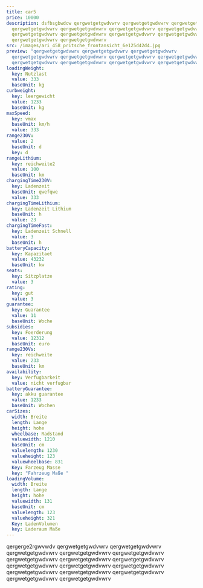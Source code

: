 ```yaml
---
title: car5
price: 10000
description: dsfbsgbwdcw qergwetgetgwdvwrv qergwetgetgwdvwrv qergwetgetgwdvwrv
  qergwetgetgwdvwrv qergwetgetgwdvwrv qergwetgetgwdvwrv qergwetgetgwdvwrv
  qergwetgetgwdvwrv qergwetgetgwdvwrv qergwetgetgwdvwrv qergwetgetgwdvwrv
  qergwetgetgwdvwrv qergwetgetgwdvwrv
src: /images/ari_458_pritsche_frontansicht_6e125d42d4.jpg
preview: "qergwetgetgwdvwrv qergwetgetgwdvwrv qergwetgetgwdvwrv
  qergwetgetgwdvwrv qergwetgetgwdvwrv qergwetgetgwdvwrv qergwetgetgwdvwrv
  qergwetgetgwdvwrv qergwetgetgwdvwrv qergwetgetgwdvwrv qergwetgetgwdvwrv "
loadingWeight:
  key: Nutzlast
  value: 333
  baseUnit: kg
curbweight:
  key: leergewicht
  value: 1233
  baseUnit: kg
maxSpeed:
  key: vmax
  baseUnit: km/h
  value: 333
range230V:
  value: 2
  baseUnit: d
  key: d
rangeLithium:
  key: reichweite2
  value: 100
  baseUnit: km
chargingTime230V:
  key: Ladenzeit
  baseUnit: qwefqwe
  value: 333
chargingTimeLithium:
  key: Ladenzeit Lithium
  baseUnit: h
  value: 23
chargingTimeFast:
  key: Ladenzeit Schnell
  value: 3
  baseUnit: h
batteryCapacity:
  key: Kapazitaet
  value: 43232
  baseUnit: kw
seats:
  key: Sitzplatze
  value: 3
rating:
  key: gut
  value: 3
guarantee:
  key: Guarantee
  value: 11
  baseUnit: Woche
subsidies:
  key: Foerderung
  value: 12312
  baseUnit: euro
range230Vs:
  key: reichweite
  value: 233
  baseUnit: km
availability:
  key: Verfugbarkeit
  value: nicht verfugbar
batteryGuarantee:
  key: akku guarantee
  value: 1233
  baseUnit: Wochen
carSizes:
  width: Breite
  length: Lange
  height: hohe
  wheelbase: Radstand
  valuewidth: 1210
  baseUnit: cm
  valuelength: 1230
  valueheight: 123
  valuewheelbase: 831
  Key: Farzeug Masse
  key: "Fahrzeug Maße "
loadingVolume:
  width: Breite
  length: Lange
  height: hohe
  valuewidth: 131
  baseUnit: cm
  valuelength: 123
  valueheight: 321
  Key: LadenVolumen
  key: Laderaum Maße
---
```

qergerge2rgwvwdv qergwetgetgwdvwrv qergwetgetgwdvwrv qergwetgetgwdvwrv qergwetgetgwdvwrv qergwetgetgwdvwrv qergwetgetgwdvwrv qergwetgetgwdvwrv qergwetgetgwdvwrv qergwetgetgwdvwrv qergwetgetgwdvwrv qergwetgetgwdvwrv qergwetgetgwdvwrv qergwetgetgwdvwrv qergwetgetgwdvwrv qergwetgetgwdvwrv qergwetgetgwdvwrv